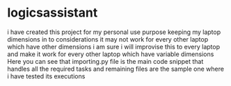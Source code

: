 # logicsassistant
i have created this project for my personal use purpose keeping my laptop dimensions in to considerations it may not work for every other laptop which have other dimensions i am sure i will improvise this to every laptop and make it work for every other laptop which have variable dimensions 
Here you can see that importing.py file is the main code snippet that handles all the required tasks and remaining files are the sample one where i have tested its executions
